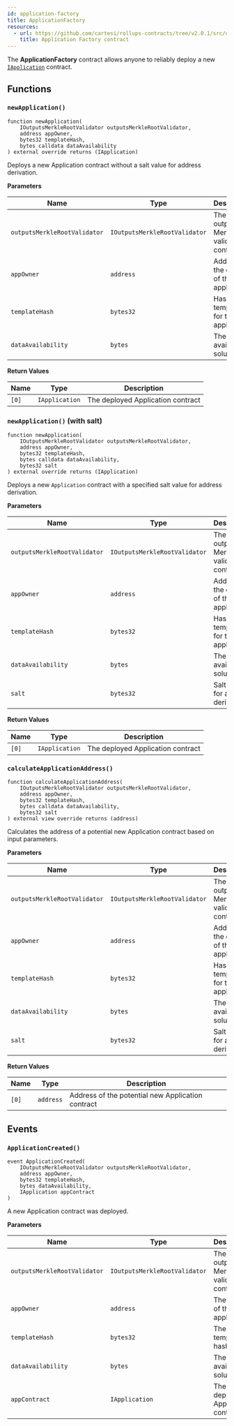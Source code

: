 ```yaml
---
id: application-factory
title: ApplicationFactory
resources:
  - url: https://github.com/cartesi/rollups-contracts/tree/v2.0.1/src/dapp/ApplicationFactory.sol
    title: Application Factory contract
---
```


The **ApplicationFactory** contract allows anyone to reliably deploy a new [`IApplication`](https://github.com/cartesi/rollups-contracts/blob/v2.0.0/src/dapp/IApplication.sol) contract.

## Functions

### `newApplication()`

```solidity
function newApplication(
    IOutputsMerkleRootValidator outputsMerkleRootValidator,
    address appOwner,
    bytes32 templateHash,
    bytes calldata dataAvailability
) external override returns (IApplication)
```

Deploys a new Application contract without a salt value for address derivation.

**Parameters**

| Name | Type | Description |
|------|------|-------------|
| `outputsMerkleRootValidator` | `IOutputsMerkleRootValidator` | The initial outputs Merkle root validator contract |
| `appOwner` | `address` | Address of the owner of the application |
| `templateHash` | `bytes32` | Hash of the template for the application |
| `dataAvailability` | `bytes` | The data availability solution |

**Return Values**

| Name | Type | Description |
|------|------|-------------|
| `[0]` | `IApplication` | The deployed Application contract |

### `newApplication()` (with salt)

```solidity
function newApplication(
    IOutputsMerkleRootValidator outputsMerkleRootValidator,
    address appOwner,
    bytes32 templateHash,
    bytes calldata dataAvailability,
    bytes32 salt
) external override returns (IApplication)
```

Deploys a new `Application` contract with a specified salt value for address derivation.

**Parameters**

| Name | Type | Description |
|------|------|-------------|
| `outputsMerkleRootValidator` | `IOutputsMerkleRootValidator` | The initial outputs Merkle root validator contract |
| `appOwner` | `address` | Address of the owner of the application |
| `templateHash` | `bytes32` | Hash of the template for the application |
| `dataAvailability` | `bytes` | The data availability solution |
| `salt` | `bytes32` | Salt value for address derivation |

**Return Values**

| Name | Type | Description |
|------|------|-------------|
| `[0]` | `IApplication` | The deployed Application contract |

### `calculateApplicationAddress()`

```solidity
function calculateApplicationAddress(
    IOutputsMerkleRootValidator outputsMerkleRootValidator,
    address appOwner,
    bytes32 templateHash,
    bytes calldata dataAvailability,
    bytes32 salt
) external view override returns (address)
```

Calculates the address of a potential new Application contract based on input parameters.

**Parameters**

| Name | Type | Description |
|------|------|-------------|
| `outputsMerkleRootValidator` | `IOutputsMerkleRootValidator` | The initial outputs Merkle root validator contract |
| `appOwner` | `address` | Address of the owner of the application |
| `templateHash` | `bytes32` | Hash of the template for the application |
| `dataAvailability` | `bytes` | The data availability solution |
| `salt` | `bytes32` | Salt value for address derivation |

**Return Values**

| Name | Type | Description |
|------|------|-------------|
| `[0]` | `address` | Address of the potential new Application contract |

## Events

### `ApplicationCreated()`

```solidity
event ApplicationCreated(
    IOutputsMerkleRootValidator outputsMerkleRootValidator,
    address appOwner,
    bytes32 templateHash,
    bytes dataAvailability,
    IApplication appContract
)
```

A new Application contract was deployed.

**Parameters**

| Name | Type | Description |
|------|------|-------------|
| `outputsMerkleRootValidator` | `IOutputsMerkleRootValidator` | The outputs Merkle root validator contract |
| `appOwner` | `address` | The owner of the application |
| `templateHash` | `bytes32` | The template hash |
| `dataAvailability` | `bytes` | The data availability solution |
| `appContract` | `IApplication` | The deployed Application contract |

